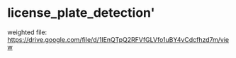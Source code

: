 # license_plate_detection'
weighted file: https://drive.google.com/file/d/1IEnQTpQ2RFVfGLVfo1uBY4vCdcfhzd7m/view
